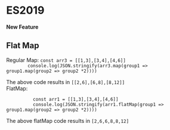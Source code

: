 <html>
  <body>
    <h1>ES2019</h2>
    <div>
      <b>New Feature</b>
    </div>
    <h2> Flat Map </h3>
      <div>
        Regular Map:
        <code>const arr3 = [[1,3],[3,4],[4,6]]
        console.log(JSON.stringify(arr3.map(group1 => group1.map(group2 => group2 *2))))
        </code>
        <br/>
         The above code results in <code>[[2,6],[6,8],[8,12]]</code>
        <br/>
        FlatMap: 
        <br/>
        <code>
          const arr1 = [[1,3],[3,4],[4,6]]
          console.log(JSON.stringify(arr1.flatMap(group1 => group1.map(group2 => group2 *2))))
        </code>
         <br/>
        The above flatMap code results in <code>[2,6,6,8,8,12]</code>
    </div>
  </body>
</html>
